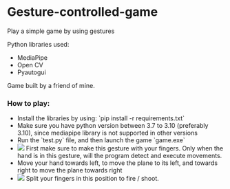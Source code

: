 # Gesture-controlled-game
Play a simple game by using gestures

Python libraries used:
<ul>
  <li>MediaPipe</li>
  <li>Open CV</li>
  <li>Pyautogui</li>
</ul>

Game built by a friend of mine.

<h3>How to play:</h3>
<ul>
  <li>Install the libraries by using: `pip install -r requirements.txt`</li>
  <li>Make sure you have python version between 3.7 to 3.10 (preferably 3.10), since mediapipe library is not supported in other versions</li>
  <li>Run the `test.py` file, and then launch the game `game.exe`</li>
  <li><img src="https://en.pimg.jp/034/564/356/1/34564356.jpg">
     First make sure to make this gesture with your fingers. Only when the hand is in this gesture, will the program detect and execute movements.
</li>
  <li>Move your hand towards left, to move the plane to its left, and towards right to move the plane towards right</li>
  <li><img src="https://img.freepik.com/premium-vector/hand-with-two-fingers-up-victory-peace-symbol-letter-v-sign-language-scissors-gesture_544745-111.jpg">
    Split your fingers in this position to fire / shoot.
  </li>
</ul>

